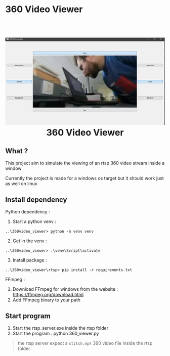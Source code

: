 # 360 Video Viewer


<h1 align="center">
  <br>
  <img src="./image/app.png" width="1000"></a>
  <br>
  <b>360 Video Viewer</b>
  <br>
</h1>


## What ?
This project aim to simulate the viewing of an rtsp 360 video stream inside a window

Currently the project is made for a windows os target but it should work just as well on linux

## Install dependency

Python dependency : 
1. Start a python venv : 
```
..\360video_viewer> python -m venv venv
```
2. Get in the venv : 
```
..\360video_viewer> .\venv\Script\activate
```
3. Install package : 
```
..\360video_viewer\rtsp> pip install -r requirements.txt
```

FFmpeg : 
1. Download FFmpeg for windows from the website : https://ffmpeg.org/download.html
2. Add FFmpeg binary to your path

## Start program

1. Start the rtsp_server.exe inside the rtsp folder
2. Start the program : python 360_viewer.py
> the rtsp server expect a `stitch.mp4` 360 video file inside the rtsp folder